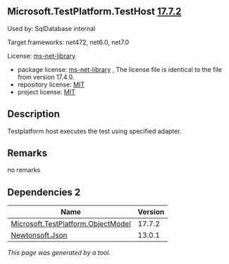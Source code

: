 Microsoft.TestPlatform.TestHost [17.7.2](https://www.nuget.org/packages/Microsoft.TestPlatform.TestHost/17.7.2)
--------------------

Used by: SqlDatabase internal

Target frameworks: net472, net6.0, net7.0

License: [ms-net-library](../../../../licenses/ms-net-library) 

- package license: [ms-net-library]() , The license file is identical to the file from version 17.4.0.
- repository license: [MIT](https://github.com/microsoft/vstest) 
- project license: [MIT](https://github.com/microsoft/vstest) 

Description
-----------
Testplatform host executes the test using specified adapter.

Remarks
-----------
no remarks


Dependencies 2
-----------

|Name|Version|
|----------|:----|
|[Microsoft.TestPlatform.ObjectModel](../../../../packages/nuget.org/microsoft.testplatform.objectmodel/17.7.2)|17.7.2|
|[Newtonsoft.Json](../../../../packages/nuget.org/newtonsoft.json/13.0.1)|13.0.1|

*This page was generated by a tool.*